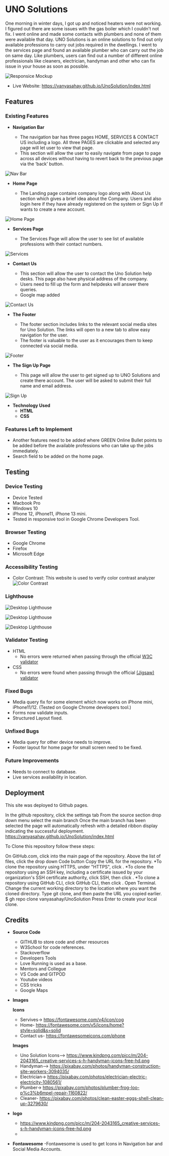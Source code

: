 # UNO Solutions

One morning in winter days, I got up and noticed heaters were not working. I figured out there are some issues with the gas boiler which I couldn't not fix. I went online and made some contacts with plumbers and none of them were available that day.
UNO Solutions is an online solutions to find out only available professions to carry out jobs required in the dwellings. I went to the services page and found an available plumber who can carry out the job on same day. 
Like plumbers, users can find out a number of different online professionals like cleaners, electrician, handyman and other who can fix issue in your house as soon as possible. 

![Responsice Mockup](https://res.cloudinary.com/dk2fqntmr/image/upload/v1658863378/images_pp1/responsive_mockup_image_jdk8e0.png)

- Live Website: https://vanyasahay.github.io/UnoSolution/index.html

## Features 

### Existing Features

- __Navigation Bar__

  - The navigation bar has three pages HOME, SERVICES & CONTACT US including a logo. All three PAGES are clickable and selected any page will let user to view that page. 
  - This section will allow the user to easily navigate from page to page across all devices without having to revert back to the previous page via the ‘back’ button. 

![Nav Bar](https://res.cloudinary.com/dk2fqntmr/image/upload/v1658862564/images_pp1/NavBar_qizzqi.png)

- __Home Page__

  - The Landing page contains company logo along with About Us section which gives a brief idea about the Company. Users and also login here if they have already registered on the system or Sign Up if wants to create a new account. 
  

![Home Page](https://res.cloudinary.com/dk2fqntmr/image/upload/v1666605813/images_pp1/Screenshot_2022-10-24_at_11.02.10_s2xkfg.png)

- __Services Page__

  - The Services Page will allow the user to see list of available professions with their contact numbers.  

![Services](https://res.cloudinary.com/dk2fqntmr/image/upload/v1666605813/images_pp1/Screenshot_2022-10-24_at_11.03.12_buctdy.png)

- __Contact Us__

  - This section will allow the user to contact the Uno Solution help desks. This page also have physical address of the company.
  - Users need to fill up the form and helpdesks will answer there queries. 
  - Google map added

![Contact Us](https://res.cloudinary.com/dk2fqntmr/image/upload/v1666605905/images_pp1/Screenshot_2022-10-24_at_11.04.54_kuisn6.png)

- __The Footer__ 

  - The footer section includes links to the relevant social media sites for Uno Solution. The links will open to a new tab to allow easy navigation for the user. 
  - The footer is valuable to the user as it encourages them to keep connected via social media.

![Footer](https://res.cloudinary.com/dk2fqntmr/image/upload/v1658863378/images_pp1/Footer_esplbu.png)

- __The Sign Up Page__

  - This page will allow the user to get signed up to UNO Solutions and create there account. The user will be asked to submit their full name and email address. 

![Sign Up](https://res.cloudinary.com/dk2fqntmr/image/upload/v1658864603/images_pp1/SignUp_yjou2j.png)

- __Technology Used__
  - **HTML**
  - **CSS**


### Features Left to Implement

- Another features need to be added where GREEN Online Bullet points to be added before the available professions who can take up the jobs immediately.
- Search field to be added on the home page.

## Testing 

### **Device Testing**
- Device Tested
- Macbook Pro
- Windows 10
- iPhone 12, iPhone11, iPhone 13 mini.
- Tested in responsive tool in Google Chrome Developers Tool.

### **Browser Testing**
- Google Chrome
- Firefox
- Microsoft Edge

### **Accessibility Testing**
- Color Contrast: This website is used to verify color contrast analyzer ![Color Contrast](https://webaim.org/resources/contrastchecker/)

### **Lighthouse**
![Desktop Lighthouse](https://res.cloudinary.com/dk2fqntmr/image/upload/v1666602745/images_pp1/Screenshot_2022-10-24_at_09.50.16_wxuqjr.png)

![Desktop Lighthouse](https://res.cloudinary.com/dk2fqntmr/image/upload/v1666602745/images_pp1/Screenshot_2022-10-24_at_09.50.47_kbehun.png)

![Desktop Lighthouse]([https://res.cloudinary.com/dk2fqntmr/image/upload/v1666602745/images_pp1/Screenshot_2022-10-24_at_09.50.31_kgiopi.png)


### Validator Testing 

- HTML
  - No errors were returned when passing through the official [W3C validator](https://validator.w3.org/nu/?doc=https%3A%2F%2Fcode-institute-org.github.io%2Flove-running-2.0%2Findex.html)
- CSS
  - No errors were found when passing through the official [(Jigsaw) validator](https://jigsaw.w3.org/css-validator/validator?uri=https%3A%2F%2Fvalidator.w3.org%2Fnu%2F%3Fdoc%3Dhttps%253A%252F%252Fcode-institute-org.github.io%252Flove-running-2.0%252Findex.html&profile=css3svg&usermedium=all&warning=1&vextwarning=&lang=en#css)

### Fixed Bugs

- Media query fix for some element which now works on iPhone mini, iPhone11/12. (Tested on Google Chrome developers tool.)
- Forms now validate inputs.
- Structured Layout fixed.

### Unfixed Bugs

- Media query for other device needs to improve.
- Footer layout for home page for small screen need to be fixed.

### Future Improvements

- Needs to connect to database.
- Live services availability in location.


## Deployment

This site was deployed to Github pages.

In the github repository, click the settings tab
From the source section drop down menu select the main branch
Once the main branch has been selected the page will automatically refresh with a detailed ribbon display indicating the successful deployment.
https://vanyasahay.github.io/UnoSolution/index.html

To Clone this repository follow these steps:

On GitHub.com, click into the main page of the repository.
Above the list of files, click the drop down Code button
Copy the URL for the repository.
*To clone the repository using HTTPS, under "HTTPS", click . *To clone the repository using an SSH key, including a certificate issued by your organization's SSH certificate authority, click SSH, then click . *To clone a repository using GitHub CLI, click GitHub CLI, then click .
Open Terminal.
Change the current working directory to the location where you want the cloned directory.
Type git clone, and then paste the URL you copied earlier.
$ gh repo clone vanyasahay/UnoSolution
Press Enter to create your local clone.


## Credits 

- **Source Code**
  - GITHUB to store code and other resources
  - W3School for code references.
  - Stackoverflow
  - Developers Tools
  - Love Running is used as a base.
  - Mentors and Collegue 
  - VS Code and GITPOD
  - Youtube videos
  - CSS tricks
  - Google Maps
  
- **Images**

  **Icons**
  - Servives-> https://fontawesome.com/v4/icon/cog
  - Home- https://fontawesome.com/v5/icons/home?style=solid&s=solid
  - Contact us- https://fontawesomeicons.com/phone

  **Images**
  - Uno Solution Icons--> https://www.kindpng.com/picc/m/204-2043165_creative-services-s-h-handyman-icons-free-hd.png
  - Handyman--> https://pixabay.com/photos/handyman-construction-site-workers-3094035/
  - Electrician-> https://pixabay.com/photos/electrician-electric-electricity-1080561/
  - Plumber-> https://pixabay.com/photos/plumber-frog-loo-p%c3%b6mpel-repair-1160822/
  - Cleaner- https://pixabay.com/photos/clean-easter-eggs-shell-clean-up-3279630/

- **logo**
  - https://www.kindpng.com/picc/m/204-2043165_creative-services-s-h-handyman-icons-free-hd.png
  - 
- **Fontawesome**
  -Fontawesome is used to get Icons in Navigation bar and Social Media Accounts.
